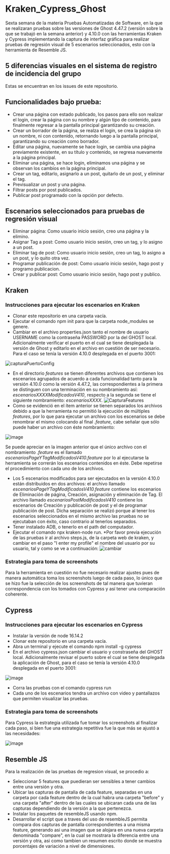 # Kraken_Cypress_Ghost
Sexta semana de la materia Pruebas Automatizadas de Software, en la que se realizaran pruebas sobre las versiones de Ghost 4.47.2 (versión sobre la que se trabajó en la semana anterior) y 4.10.0 con las herramientas Kraken y Cypress implementando la captura de interfaz gráfica para realizar pruebas de regresión visual de 5 escenarios seleccionados, esto con la herramienta de Resemble JS. 
## 5 diferencias visuales en el sistema de  registro de incidencia del grupo
Estas se encuentran en los issues de este repositorio.
## Funcionalidades bajo prueba:
- Crear una página con estado publicado, los pasos para ello son realizar el login, crear la página con su nombre y algún tipo de contenido, para finalmente regresar a la pantalla principal garantizando su creación.
- Crear un borrador de la página, se realza el login, se crea la página sin un nombre, ni con contenido, retornando luego a la pantalla principal, garantizando su creación como borrador.
- Editar una página, nuevamente se hace login, se cambia una página previamente existente, en su título y contenido, se regresa nuevamente a la página principal.
- Eliminar una página, se hace login, eliminamos una página y se observan los cambios en la página principal.
- Crear un tag, editarlo, asignarlo a un post, quitarlo de un post, y eliminar el tag.
- Previsualizar un post y una página.
- Filtrar posts por post publicados.
- Publicar post programado con la opción por defecto.
## Escenarios seleccionados para pruebas de regresión visual
- Eliminar página: Como usuario inicio sesión, creo una página y la elimino.
- Asignar Tag a post: Como usuario inicio sesión, creo un tag, y lo asigno a un post.
- Eliminar tag de post: Como usuario inicio sesión, creo un tag, lo asigno a un post, y lo quito otra vez.
- Programar publicación de post: Como usuario inicio sesión, hago post y programo publicacion.
- Crear y publicar post: Como usuario inicio sesión, hago post y publico.
## Kraken
### Instrucciones para ejecutar los escenarios en Kraken
- Clonar este repositorio en una carpeta vacía.
- Ejecutar el comando npm init para que la carpeta node_modules se genere.
- Cambiar en el archivo properties.json tanto el nombre de usuario USERNAME como la contraseña PASSWORD por la del GHOST local. Adicionalmente verificar el puerto en el cual se tiene desplegada la versión de Ghost y editarlo en el archivo en cuestión de ser necesario. Para el caso se tenía la versión 4.10.0 desplegada en el puerto 3001:

![capturaPuertoConfig](https://user-images.githubusercontent.com/98660561/168514208-1a1b04fd-49af-4f68-9132-5e1b17775bfc.PNG)

- En el directorio _features_ se tienen diferentes archivos que contienen los escenarios agrupados de acuerdo a cada funcionalidad tanto para la versión 4.10.0 como la versión 4.47.2, las correspondientes a la primera se distinguen con una terminación en su nombramiento así: _escenariosXXXXModificadosV410_, respecto a la segunda se tiene el siguiente nombramiento: _escenariosXXXX_.
![CapturaFeatures](https://user-images.githubusercontent.com/98660561/168515238-35913a23-c813-4a6a-961e-c4f7ccf3535a.PNG)
- Como se evidenció en el ítem anterior se tienen separados los archivos debido a que la herramienta no permitió la ejecución de múltiples _features_, por lo que para ejecutar un archivo con los escenarios se debe renombrar el mismo colocando al final _.feature_, cabe señalar que sólo puede haber un archivo con éste nombramiento:

![image](https://user-images.githubusercontent.com/98660561/168515850-cfa19e8b-fe03-4fa8-a06b-96529083ad11.png)

Se puede apreciar en la imagen anterior que el único archivo con el nombramiento _.feature_ es el llamado _escenariosPageYTagModificadosV410.feature_ por lo al ejecutarse la herramienta se correrán los escenarios contenidos en éste. Debe repetirse el procedimiento con cada uno de los archivos.
- Los 5 escenarios modificados para ser ejecutados en la versión 4.10.0 están distribuidos en dos archivos: el archivo llamado _escenariosPageYTagModificadosV410.feature_ contiene los escenarios de Eliminación de página, Creación, asignación y eliminación de Tag. El archivo llamado _escenariosPostModificadosV410_ contiene los escenarios de Creación y publicación de post y el de programar publicación de post. Dicha separación se realizó porque al tener los escenarios seleccionados en el mismo archivo las pruebas no se ejecutaban con éxito, caso contrario al tenerlos separados.
- Tener instalado ADB, o tenerlo en el path del computador.
- Ejecutar el comando npx kraken-node run.
*Por favor previa ejecución de las pruebas ir al archivo steps.js, de la carpeta web de kraken, y cambiar en el paso "I enter my profile" el nombre del usuario por su usuario, tal y como se ve a continuación:
![cambiar](https://user-images.githubusercontent.com/98656753/168521907-b1a2c366-1c2d-464a-96bf-7a8e56488711.png)
### Estrategia para toma de screenshots
Para la herramienta en cuestión no fue necesario realizar ajustes pues de manera automática toma los screenshots luego de cada paso, lo único que se hizo fue la selección de los screenshots de tal manera que tuvieran correspondencia con los tomados con Cypress  y así tener una comparación coherente.

## Cypress
### Instrucciones para ejecutar los escenarios en Cypress
- Instalar la versión de node 16.14.2
- Clonar este repositorio en una carpeta vacía.
- Abra un terminal y ejecute el comando npm install -g cypress
- En el archivo cypress.json cambiar el usuario y constraseña del GHOST local. Adicionalmente revisar el puerto sobre el cual se tiene desplegada la aplicación de Ghost, para el caso se tenía la versión 4.10.0 desplegada en el puerto 3001:

![image](https://user-images.githubusercontent.com/98660561/168518369-6c034c54-885a-4d54-b3f2-01e292809e24.png)

- Corra las pruebas con el comando cypress run
- Cada uno de los escenarios tendra un archivo con video y pantallazos que permiten visualizar las pruebas.

### Estrategia para toma de screenshots
Para Cypress la estrategia utilizada fue tomar los screenshots al finalizar cada paso, si bien fue una estrategia repetitiva fue la que más se ajustó a las necesidades:

![image](https://user-images.githubusercontent.com/98660561/168518672-7ad6bb35-ec72-4fc6-8525-0822572ecccc.png)

## Resemble JS
Para la realización de las pruebas de regresion visual, se procedio a:
 - Seleccionar 5 features que puedieran ser sensibles a tener cambios entre una versión y otra.
 - Ubicar las capturas de pantalla de cada feature, separadas en una carpeta por cada feature dentro de la cual habra una carpeta "before" y una carpeta "after" dentro de las cuales se ubicaran cada una de las capturas dependiendo de la versión a la que pertenezca.
 - Instalar los paquetes de resembleJS usando npm.
 - Desarrollar el script que a traves del uso de resembleJS permita compara dos capturas de pantalla correspondientes a una misma feature, generando asi una imagen que se alojara en una nueva carpeta denominada "compare", en la cual se mostrara la diferencia entre una versión y otra, asi como tambien un resumen escrito donde se muestra porcentajes de variación a nivel de dimensiones.
